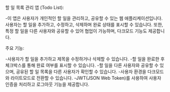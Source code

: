 할 일 목록 관리 앱 (Todo List):

-이 앱은 사용자가 개인적인 할 일을 관리하고, 공유할 수 있는 웹 애플리케이션입니다. 사용자는 할 일을 추가하고, 수정하고, 삭제하며 완료 상태를 표시할 수 있습니다. 또한, 특정 할 일을 다른 사용자와 공유할 수 있어 협업이 가능하며, 다크모드 기능도 제공합니다.


주요 기능:

-사용자가 할 일을 추가하고 제목을 수정하거나 삭제할 수 있습니다.
-할 일을 완료한 후 체크박스를 통해 완료 여부를 표시할 수 있습니다.
-할 일을 다른 사용자와 공유할 수 있으며, 공유된 할 일 목록을 다른 사용자가 확인할 수 있습니다.
-사용자 환경을 다크모드와 라이트모드로 전환할 수 있습니다.
-JWT(JSON Web Token)를 사용하여 사용자 인증을 처리하고 로그아웃 기능을 제공합니다.
